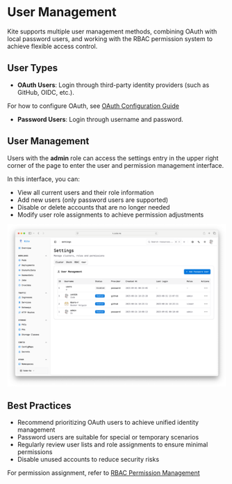 # User Management

Kite supports multiple user management methods, combining OAuth with local password users, and working with the RBAC permission system to achieve flexible access control.

## User Types

- **OAuth Users**: Login through third-party identity providers (such as GitHub, OIDC, etc.).

For how to configure OAuth, see [OAuth Configuration Guide](./oauth-setup)

- **Password Users**: Login through username and password.

## User Management

Users with the **admin** role can access the settings entry in the upper right corner of the page to enter the user and permission management interface.

In this interface, you can:

- View all current users and their role information
- Add new users (only password users are supported)
- Disable or delete accounts that are no longer needed
- Modify user role assignments to achieve permission adjustments

![User Management](../screenshots/user-m.png)

## Best Practices

- Recommend prioritizing OAuth users to achieve unified identity management
- Password users are suitable for special or temporary scenarios
- Regularly review user lists and role assignments to ensure minimal permissions
- Disable unused accounts to reduce security risks

For permission assignment, refer to [RBAC Permission Management](./rbac-config)
